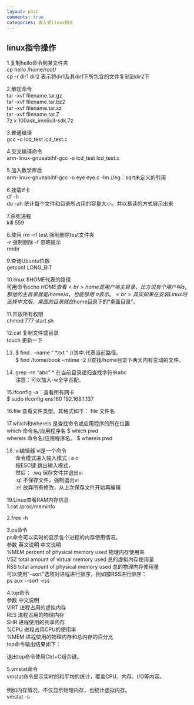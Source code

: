 ```yaml
---
layout: post
comments: true
categories: 嵌入式linux相关
---
```

## linux指令操作


1.复制hello命令到某文件夹<br>
cp hello /home/root/<br>
cp -r dir1 dir2 表示将dir1及其dir1下所包含的文件复制到dir2下<br>

2.解压命令<br>
tar -xvf filename.tar.gz<br>
tar -xvf filename.tar.bz2<br>
tar -xvf filename.tar.xz<br>
tar -xvf filename.tar.Z<br>
7z  x  100ask_imx6ull-sdk.7z<br>


3.普通编译<br>
gcc -o lcd_test lcd_test.c<br>

4.交叉编译命令<br>
arm-linux-gnueabihf-gcc -o lcd_test lcd_test.c<br>

5.加入数学库后<br>
arm-linux-gnueabihf-gcc -o eye eye.c -lm //eg：sqrt未定义的引用<br>

6.挂载tf卡<br>
df -h<br>
du -ah 统计每个文件和目录所占用的容量大小，并以易读的方式展示出来<br>


7.杀死进程<br>
kill 559<br>

8.使用 rm -rf test 强制删除test文件夹<br>
-r 强制删除 -f 忽略提示<br>
rmdir <br>

9.查询Ubuntu位数<br>
getconf LONG_BIT<br>


10.linux $HOME代表的路径<br>
可用命令echo $HOME查看<br>
home是用户地主目录，比方说有个用户叫a，那他的主目录就是/home/a，也能够用~a表示。<br>
其实如果在安装Linux时选择中文版，桌面的目录就在$home目录下的“桌面目录”。<br>

11.开放所有权限<br>
chmod 777 start.sh<br>

12.cat 复制文件或目录<br>
   touch 更新一下<br>

13. $ find . -name “ *.txt “ //其中.代表当前路径。 <br>
   $ find /home/book -mtime -2 //查找/home目录下两天内有变动的文件。<br>

14. grep -rn “abc” * 在当前目录递归查找字符串abc<br>
注意：可以加入-w全字匹配。<br>


15.ifconfig -a：查看所有网卡 <br>
   $ sudo ifconfig ens160 192.168.1.137<br>

16.file 查看文件类型。其格式如下： file 文件名<br>


17.which和whereis 是查找命令或应用程序的所在位置<br>
 which 命令名/应用程序名       $ which pwd<br>
 whereis 命令名/应用程序名。   $ whereis pwd <br>

18. vi编辑器 vi是一个命令<br>
命令模式进入输入模式 i a o<br>
按ESC键 跳出输入模式，<br>
然后： :wq 保存文件并退出vi <br>
      :q! 不保存文件，强制退出vi <br>
      :e! 放弃所有修改，从上次保存文件开始再编辑<br>


19.Linux查看RAM内存信息<br>
1.cat /proc/meminfo <br>

2.free -h <br>

3.ps命令 <br>
ps命令可以实时的显示各个进程的内存使用情况。 <br>
参数	英文说明	中文说明 <br>
%MEM	percent of physical memory used	物理内存使用率 <br>
VSZ	total amount of virtual memory used	总的虚拟内存使用量 <br>
RSS	total amount of physical memory used	总的物理内存使用量 <br>
可以使用"–sort"选项对进程进行排序，例如按RSS进行排序： <br>
ps aux --sort -rss <br>

4.top命令 <br>
参数	中文说明 <br>
VIRT	进程占用的虚拟内存 <br>
RES	进程占用的物理内存 <br>
SHR	进程使用的共享内存 <br>
%CPU	进程占用CPU的使用率 <br>
%MEM	进程使用的物理内存和总内存的百分比 <br>
top命令输出结果如下： <br>

退出top命令使用Ctrl+C组合键。 <br>

5.vmstat命令 <br>
vmstat命令显示实时的和平均的统计，覆盖CPU、内存、I/O等内容。 <br> <br>
例如内存情况，不仅显示物理内存，也统计虚拟内存。 <br>
vmstat -s <br>




